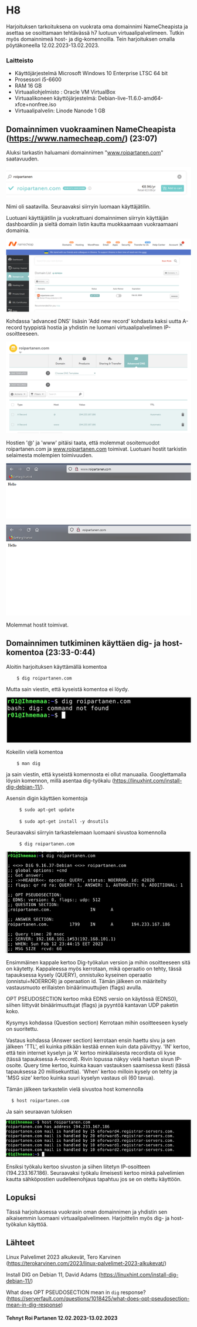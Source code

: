 
   
 # H8
 Harjoituksen tarkoituksena on vuokrata oma domainnimi NameCheapista ja asettaa se osoittamaan tehtävässä h7 luotuun virtuaalipalvelimeen. Tutkin myös domainnimeä host- ja dig-komennoilla. Tein harjoituksen omalla pöytäkoneella 12.02.2023-13.02.2023.
 

 
 
### Laitteisto
 
* Käyttöjärjestelmä	Microsoft Windows 10 Enterprise LTSC 64 bit
* Prosessori i5-6600
* RAM 16 GB
* Virtuaaliohjelmisto : Oracle VM VirtualBox
* Virtuaalikoneen käyttöjärjestelmä: Debian-live-11.6.0-amd64-xfce+nonfree.iso
* Virtuaalipalvelin: Linode Nanode 1 GB





## Domainnimen vuokraaminen NameCheapista (https://www.namecheap.com/) (23:07)

Aluksi tarkastin haluamani domainnimen "www.roipartanen.com" saatavuuden. 

![Add file: Upload](/ss/h81.PNG)
    
Nimi oli saatavilla. Seuraavaksi siirryin luomaan käyttäjätilin.

Luotuani käyttäjätilin ja vuokrattuani domainnimen siirryin käyttäjän dashboardiin ja sieltä domain listin kautta muokkaamaan vuokraamaani domainia.
  
![Add file: Upload](/ss/h82.PNG)  

Kohdassa 'advanced DNS' lisäsin 'Add new record' kohdasta kaksi uutta A-record tyyppistä hostia ja yhdistin ne luomani virtuaalipalvelimen IP-osoitteeseen.

![Add file: Upload](/ss/h83.PNG)  

Hostien '@' ja 'www' pitäisi taata, että molemmat osoitemuodot roipartanen.com ja www.roipartanen.com toimivat. Luotuani hostit tarkistin selaimesta molempien toimivuuden.

![Add file: Upload](/ss/h84.PNG)  

 ![Add file: Upload](/ss/h85.PNG)       
 
 Molemmat hostit toimivat.

## Domainnimen tutkiminen käyttäen dig- ja host-komentoa (23:33-0:44)


Aloitin harjoituksen käyttämällä komentoa 

        $ dig roipartanen.com
        
Mutta sain viestin, että kyseistä komentoa ei löydy.

![Add file: Upload](/ss/h86.PNG)  

Kokeilin vielä komentoa
    
        $ man dig
        
ja sain viestin, että kyseistä komennosta ei ollut manuaalia. Googlettamalla löysin komennon, millä asentaa dig-työkalu (https://linuxhint.com/install-dig-debian-11/). 

Asensin digin käyttäen komentoja

         $ sudo apt-get update

         $ sudo apt-get install -y dnsutils
 
Seuraavaksi siirryin tarkastelemaan luomaani sivustoa komennolla 
 
         $ dig roipartanen.com

![Add file: Upload](/ss/h87.PNG)  

Ensimmäinen kappale kertoo Dig-työkalun version ja mihin osoitteeseen sitä on käytetty. Kappaleessa myös kerrotaan, mikä operaatio on tehty, tässä tapauksessa kysely (QUERY), onnistuiko kyseinen operaatio (onnistui=NOERROR) ja operaation id. Tämän jälkeen on määritelty vastausmuoto erillaisten binäärimuuttujien (flags) avulla.

OPT PSEUDOSECTION kertoo mikä EDNS versio on käytössä (EDNS0), siihen liittyvät binäärimuuttujat (flags) ja pyyntöä kantavan UDP paketin koko.

Kysymys kohdassa (Question section) Kerrotaan mihin osoitteeseen kysely on suoritettu.

Vastaus kohdassa (Answer section) kerrotaan ensin haettu sivu ja sen jälkeen 'TTL', eli kuinka pitkään kestää ennen kuin data päivittyy. 'IN' kertoo, että tein internet kyselyn ja 'A' kertoo minkälaisesta recordista oli kyse (tässä tapauksessa A-record). Rivin lopussa näkyy vielä haetun sivun IP-osoite.
Query time kertoo, kuinka kauan vastauksen saamisessa kesti (tässä tapauksessa 20 millisekunttia). 'When' kertoo milloin kysely on tehty ja 'MSG size' kertoo kuinka suuri kyselyn vastaus oli (60 tavua).



Tämän jälkeen tarkastelin vielä sivustoa host komennolla

      $ host roipartanen.com
      
Ja sain seuraavan tuloksen

![Add file: Upload](/ss/h88.PNG)  

Ensiksi työkalu kertoo sivuston ja siihen liitetyn IP-osoitteen (194.233.167.186).
Seuraavaksi työkalu ilmeisesti kertoo minkä palvelimien kautta sähköpostien uudelleenohjaus tapahtuu jos se on otettu käyttöön. 








 ## Lopuksi 
 
 Tässä harjoituksessa vuokrasin oman domainnimen ja yhdistin sen aikaisemmin luomaani virtuaalipalvelimeen. Harjoittelin myös dig- ja host-työkalun käyttöä.
 
 
## Lähteet

Linux Palvelimet 2023 alkukevät, Tero Karvinen (https://terokarvinen.com/2023/linux-palvelimet-2023-alkukevat/)

Install DIG on Debian 11, David Adams (https://linuxhint.com/install-dig-debian-11/)

What does OPT PSEUDOSECTION mean in `dig` response? (https://serverfault.com/questions/1018425/what-does-opt-pseudosection-mean-in-dig-response)




#### Tehnyt Roi Partanen 12.02.2023-13.02.2023
